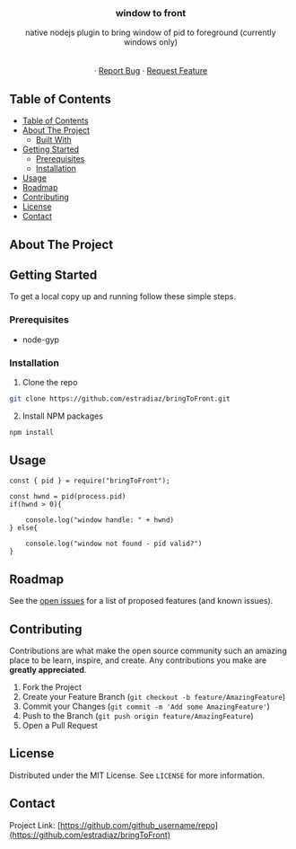 




<!-- PROJECT LOGO -->
<br />
<p align="center">
  <!-- <a href="https://github.com/estradiaz/bringToFront">
    <img src="images/logo.png" alt="Logo" width="80" height="80">
  </a> -->

  <h3 align="center">window to front</h3>

  <p align="center">
    native nodejs plugin to bring window of pid to foreground (currently windows only)
    <br />
    <!-- <a href="https://github.com/github_username/repo"><strong>Explore the docs »</strong></a> -->
    <br />
    <br />
    <!-- <a href="https://github.com/github_username/repo">View Demo</a> -->
    ·
    <a href="https://github.com/estradiaz/bringToFront/issues">Report Bug</a>
    ·
    <a href="https://github.com/estradiaz/bringToFront/issues">Request Feature</a>
  </p>
</p>



<!-- TABLE OF CONTENTS -->
## Table of Contents

- [Table of Contents](#table-of-contents)
- [About The Project](#about-the-project)
  - [Built With](#built-with)
- [Getting Started](#getting-started)
  - [Prerequisites](#prerequisites)
  - [Installation](#installation)
- [Usage](#usage)
- [Roadmap](#roadmap)
- [Contributing](#contributing)
- [License](#license)
- [Contact](#contact)



<!-- ABOUT THE PROJECT -->
## About The Project

<!-- [![Product Name Screen Shot][product-screenshot]](https://example.com) -->



<!-- GETTING STARTED -->
## Getting Started

To get a local copy up and running follow these simple steps.

### Prerequisites
  
* node-gyp
  

### Installation
 
1. Clone the repo
```sh
git clone https://github.com/estradiaz/bringToFront.git
```
2. Install NPM packages
```sh
npm install
```



<!-- USAGE EXAMPLES -->
## Usage

```
const { pid } = require("bringToFront");

const hwnd = pid(process.pid)
if(hwnd > 0){

    console.log("window handle: " + hwnd)
} else{

    console.log("window not found - pid valid?")
} 
```

<!-- ROADMAP -->
## Roadmap

See the [open issues](https://github.com/github_username/repo/issues) for a list of proposed features (and known issues).



<!-- CONTRIBUTING -->
## Contributing

Contributions are what make the open source community such an amazing place to be learn, inspire, and create. Any contributions you make are **greatly appreciated**.

1. Fork the Project
2. Create your Feature Branch (`git checkout -b feature/AmazingFeature`)
3. Commit your Changes (`git commit -m 'Add some AmazingFeature'`)
4. Push to the Branch (`git push origin feature/AmazingFeature`)
5. Open a Pull Request



<!-- LICENSE -->
## License

Distributed under the MIT License. See `LICENSE` for more information.



<!-- CONTACT -->
## Contact

<!-- Your Name - [@twitter_handle](https://twitter.com/twitter_handle) - email -->

Project Link: [https://github.com/github_username/repo](https://github.com/estradiaz/bringToFront)



